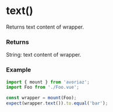 # text()

Returns text content of wrapper.

### Returns

String: text content of wrapper.

### Example

```js
import { mount } from 'avoriaz';
import Foo from './Foo.vue';

const wrapper = mount(Foo);
expect(wrapper.text()).to.equal('bar');
```